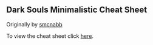 ## Dark Souls Minimalistic Cheat Sheet

Originally by [smcnabb](https://github.com/smcnabb)

To view the cheat sheet click [here](https://shanalotte.ru/ds/).
